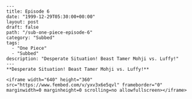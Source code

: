 
	---
	title: Episode 6
	date: "1999-12-29T05:30:00+00:00"
	layout: post
	draft: false
	path: "/sub-one-piece-episode-6"
	category: "Subbed"
	tags:
	  - "One Piece"
	  - "Subbed"
	description: "Desperate Situation! Beast Tamer Mohji vs. Luffy!"
	---
	**Desperate Situation! Beast Tamer Mohji vs. Luffy!**

	<iframe width="640" height="360" src="https://www.fembed.com/v/yxv3x6e5qvl" frameborder="0" marginwidth=0 marginheight=0 scrolling=no allowfullscreen></iframe>
	